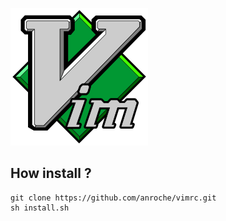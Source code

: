 ![vim](/Vimlogo.svg.png)

## How install ?

	git clone https://github.com/anroche/vimrc.git
	sh install.sh

